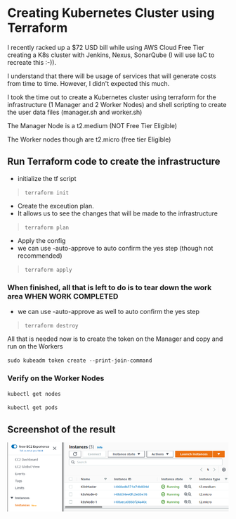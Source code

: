 # Creating Kubernetes Cluster using Terraform

I recently racked up a $72 USD bill while using AWS Cloud Free Tier creating a K8s cluster with Jenkins, Nexus, SonarQube (I will use IaC to recreate this :-)).

I understand that there will be usage of services that will generate costs from time to time. However, I didn't expected this much. 

I took the time out to create a Kubernetes cluster using terraform for the infrastructure (1 Manager and 2 Worker Nodes) and shell scripting to create the user data files (manager.sh and worker.sh)

The Manager Node is a t2.medium (NOT Free Tier Eligible)

The Worker nodes though are t2.micro (free tier Eligible)


## Run Terraform code to create the infrastructure

* initialize the tf script
> `terraform init`

* Create the exceution plan.
* It allows us to see the changes that will be made to the infrastructure
> `terraform plan`

* Apply the config 
* we can use -auto-approve to auto confirm the yes step (though not recommended)
> `terraform apply`

### When finished, all that is left to do is to tear down the work area WHEN WORK COMPLETED

* we can use -auto-approve as well to auto confirm the yes step
> `terraform destroy`

All that is needed now is to create the token on the Manager and copy and run on the Workers

`sudo kubeadm token create --print-join-command`

### Verify on the Worker Nodes
`kubectl get nodes`

`kubectl get pods`

## Screenshot of the result
![Aws](Screenshot_20220221_140630.png)

